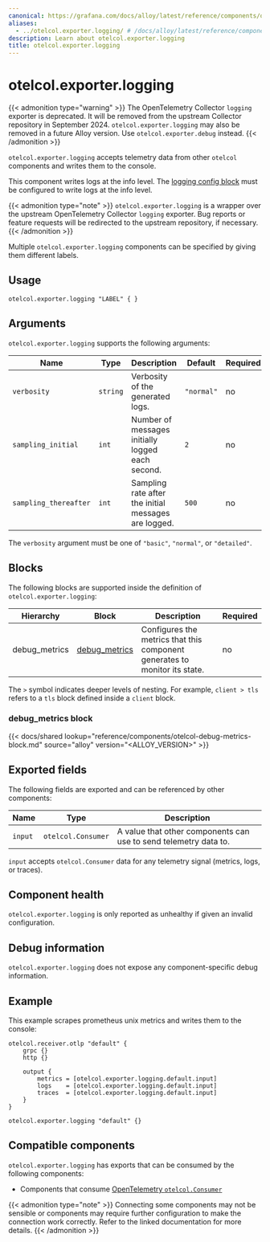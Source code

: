 ```yaml
---
canonical: https://grafana.com/docs/alloy/latest/reference/components/otelcol/otelcol.exporter.logging/
aliases:
  - ../otelcol.exporter.logging/ # /docs/alloy/latest/reference/components/otelcol.exporter.logging/
description: Learn about otelcol.exporter.logging
title: otelcol.exporter.logging
---
```


# otelcol.exporter.logging

{{< admonition type="warning" >}}
The OpenTelemetry Collector `logging` exporter is deprecated.
It will be removed from the upstream Collector repository in September 2024.
`otelcol.exporter.logging` may also be removed in a future Alloy version.
Use `otelcol.exporter.debug` instead.
{{< /admonition >}}

`otelcol.exporter.logging` accepts telemetry data from other `otelcol` components
and writes them to the console.

This component writes logs at the info level. The [logging config block][] must be
configured to write logs at the info level.

{{< admonition type="note" >}}
`otelcol.exporter.logging` is a wrapper over the upstream OpenTelemetry Collector `logging` exporter.
Bug reports or feature requests will be redirected to the upstream repository, if necessary.
{{< /admonition >}}

Multiple `otelcol.exporter.logging` components can be specified by giving them
different labels.

[logging config block]: ../../../config-blocks/logging/

## Usage

```alloy
otelcol.exporter.logging "LABEL" { }
```

## Arguments

`otelcol.exporter.logging` supports the following arguments:

Name                  | Type     | Description                                          | Default    | Required
----------------------|----------|------------------------------------------------------|------------|---------
`verbosity`           | `string` | Verbosity of the generated logs.                     | `"normal"` | no
`sampling_initial`    | `int`    | Number of messages initially logged each second.     | `2`        | no
`sampling_thereafter` | `int`    | Sampling rate after the initial messages are logged. | `500`      | no

The `verbosity` argument must be one of `"basic"`, `"normal"`, or `"detailed"`.

## Blocks

The following blocks are supported inside the definition of
`otelcol.exporter.logging`:

Hierarchy     | Block             | Description                                                                | Required
--------------|-------------------|----------------------------------------------------------------------------|---------
debug_metrics | [debug_metrics][] | Configures the metrics that this component generates to monitor its state. | no

The `>` symbol indicates deeper levels of nesting. For example, `client > tls`
refers to a `tls` block defined inside a `client` block.

[debug_metrics]: #debug_metrics-block

### debug_metrics block

{{< docs/shared lookup="reference/components/otelcol-debug-metrics-block.md" source="alloy" version="<ALLOY_VERSION>" >}}

## Exported fields

The following fields are exported and can be referenced by other components:

Name    | Type               | Description
--------|--------------------|-----------------------------------------------------------------
`input` | `otelcol.Consumer` | A value that other components can use to send telemetry data to.

`input` accepts `otelcol.Consumer` data for any telemetry signal (metrics,
logs, or traces).

## Component health

`otelcol.exporter.logging` is only reported as unhealthy if given an invalid
configuration.

## Debug information

`otelcol.exporter.logging` does not expose any component-specific debug
information.

## Example

This example scrapes prometheus unix metrics and writes them to the console:

```alloy
otelcol.receiver.otlp "default" {
    grpc {}
    http {}

    output {
        metrics = [otelcol.exporter.logging.default.input]
        logs    = [otelcol.exporter.logging.default.input]
        traces  = [otelcol.exporter.logging.default.input]
    }
}

otelcol.exporter.logging "default" {}
```
<!-- START GENERATED COMPATIBLE COMPONENTS -->

## Compatible components

`otelcol.exporter.logging` has exports that can be consumed by the following components:

- Components that consume [OpenTelemetry `otelcol.Consumer`](../../../compatibility/#opentelemetry-otelcolconsumer-consumers)

{{< admonition type="note" >}}
Connecting some components may not be sensible or components may require further configuration to make the connection work correctly.
Refer to the linked documentation for more details.
{{< /admonition >}}

<!-- END GENERATED COMPATIBLE COMPONENTS -->